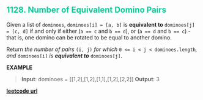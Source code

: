 <h2 style="color:#0C9;">1128. Number of Equivalent Domino Pairs</h2>

Given a list of `dominoes`, `dominoes[i] = [a, b]` is **equivalent to** `dominoes[j] = [c, d]` if and only if either (`a == c` and `b == d`), or (`a == d` and `b == c`) - that is, one domino can be rotated to be equal to another domino.

Return _the number of pairs_ `(i, j)` _for which_ `0 <= i < j < dominoes.length`_, and_ `dominoes[i]` _is **equivalent to**_ `dominoes[j]`.

**EXAMPLE**
>**Input**: dominoes = \[[1,2],[1,2],[1,1],[1,2],[2,2]]
**Output**: 3

**[leetcode url](https://leetcode.com/problems/number-of-equivalent-domino-pairs/description/)**
